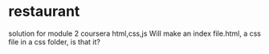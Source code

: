 # restaurant
solution for module 2 coursera html,css,js
Will make an index file.html, a css file in a css folder, is that it?
